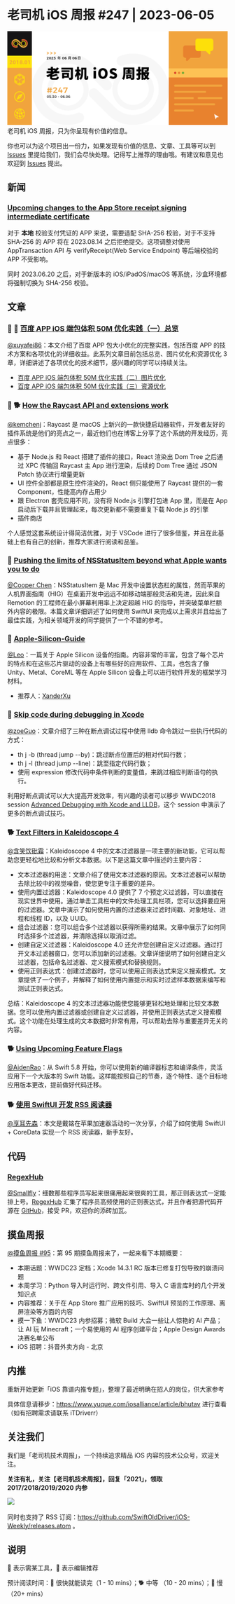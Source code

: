 # 老司机 iOS 周报 #247 | 2023-06-05

![ios-weekly](https://github.com/SwiftOldDriver/iOS-Weekly/blob/master/assets/weekly-header/247.png?raw=true)
老司机 iOS 周报，只为你呈现有价值的信息。

你也可以为这个项目出一份力，如果发现有价值的信息、文章、工具等可以到 [Issues](https://github.com/SwiftOldDriver/iOS-Weekly/issues) 里提给我们，我们会尽快处理。记得写上推荐的理由哦。有建议和意见也欢迎到 [Issues](https://github.com/SwiftOldDriver/iOS-Weekly/issues) 提出。

## 新闻

### [Upcoming changes to the App Store receipt signing intermediate certificate](https://developer.apple.com/news/?id=smofnyhj)

对于 **本地** 校验支付凭证的 APP 来说，需要适配 SHA-256 校验，对于不支持 SHA-256 的 APP 将在 2023.08.14 之后拒绝提交。这项调整对使用 AppTransaction API 与 verifyReceipt(Web Service Endpoint) 等后端校验的 APP 不受影响。

同时 2023.06.20 之后，对于新版本的 iOS/iPadOS/macOS 等系统，沙盒环境都将强制切换为 SHA-256 校验。

## 文章

### 🌟 🐢 [百度 APP iOS 端包体积 50M 优化实践（一）总览](https://mp.weixin.qq.com/s/ANbFzg7X932o-iDpa8FcxQ)

[@xuyafei86](https://github.com/xiaofei86)：本文介绍了百度 APP 包大小优化的完整实践，包括百度 APP 的技术方案和各项优化的详细收益。此系列文章目前包括总览、图片优化和资源优化 3 章，详细讲述了各项优化的技术细节，感兴趣的同学可以持续关注。

* [百度 APP iOS 端包体积 50M 优化实践（二）图片优化](https://mp.weixin.qq.com/s/RR7sjhkuTFgUp7S5E8ECMw)
* [百度 APP iOS 端包体积 50M 优化实践（三）资源优化](https://mp.weixin.qq.com/s/FQWCX0wkK6ifHQ8RhmmPsg)

### 🌟 🐕 [How the Raycast API and extensions work](https://www.raycast.com/blog/how-raycast-api-extensions-work)

[@kemchenj](https://kemchenj.github.io/)：Raycast 是 macOS 上新兴的一款快捷启动器软件，开发者友好的插件系统是他们的亮点之一，最近他们也在博客上分享了这个系统的开发经历，亮点很多：

- 基于 Node.js 和 React 搭建了插件的接口，React 渲染出 Dom Tree 之后通过 XPC 传输回 Raycast 主 App 进行渲染，后续的 Dom Tree 通过 JSON Patch 协议进行增量更新
- UI 控件全部都是原生控件渲染的，React 侧只能使用了 Raycast 提供的一套 Component，性能高内存占用少
- 跟 Electron 套壳应用不同，没有将 Node.js 引擎打包进 App 里，而是在 App 启动后下载并且管理起来，每次更新都不需要重复下载 Node.js 的引擎
- 插件商店

个人感觉这套系统设计得简洁优雅，对于 VSCode 进行了很多借鉴，并且在此基础上也有自己的创新，推荐大家进行阅读和品鉴。

### 🐢 [Pushing the limits of NSStatusItem beyond what Apple wants you to do](https://remotion.com/blog/pushing-the-limits-nsstatusitem)

[@Cooper Chen](https://github.com/cjlcooper)：NSStatusItem 是 Mac 开发中设置状态栏的属性，然而苹果的人机界面指南（HIG）在桌面开发中远远不如移动端那般灵活和先进，因此来自 Remotion 的工程师在最小屏幕利用率上决定超越 HIG 的指导，并突破菜单栏额外内容的极限。本篇文章详细讲述了如何使用 SwiftUI 来完成以上需求并且给出了最佳实践，为相关领域开发的同学提供了一个不错的参考。

### 🐢 [Apple-Silicon-Guide](https://github.com/mikeroyal/Apple-Silicon-Guide)

[@Leo](https://github.com/leomobiledeveloper)：一篇关于 Apple Silicon 设备的指南。内容非常的丰富，包含了每个芯片的特点和在这些芯片驱动的设备上有哪些好的应用软件、工具，也包含了像 Unity、Metal、CoreML 等在 Apple Silicon 设备上可以进行软件开发的框架学习材料。

- 推荐人：[XanderXu](https://github.com/XanderXu)

### 🐎  [Skip code during debugging in Xcode](https://blog.eidinger.info/skip-code-during-debugging-in-xcode)

[@zoeGuo](https://github.com/zoeGuo)：文章介绍了三种在断点调试过程中使用 lldb 命令跳过一些执行代码的方式：
  - th j -b (thread jump --by)：跳过断点位置后的相对代码行数；
  - th j -l (thread jump --line)：跳至指定代码行数；
  - 使用 expression 修改代码中条件判断的变量值，来跳过相应判断语句的执行。

利用好断点调试可以大大提高开发效率，有兴趣的读者可以移步 WWDC2018 session [Advanced Debugging with Xcode and LLDB](https://developer.apple.com/videos/play/wwdc2018/412/)，这个 session 中演示了更多的断点调试技巧。

### 🐕 [Text Filters in Kaleidoscope 4](https://blog.kaleidoscope.app/2023/05/31/text-filters-in-kaleidoscope-4/)

[@含笑饮砒霜](https://weibo.com/chinafishnews/)：Kaleidoscope 4 中的文本过滤器是一项主要的新功能，它可以帮助您更轻松地比较和分析文本数据。以下是这篇文章中描述的主要内容：
- 文本过滤器的用途：文章介绍了使用文本过滤器的原因。文本过滤器可以帮助去除比较中的视觉噪音，使您更专注于重要的差异。
- 使用内置过滤器：Kaleidoscope 4.0 提供了 7 个预定义过滤器，可以直接在现实世界中使用。通过单击工具栏中的文件处理工具栏项，您可以选择要应用的过滤器。文章中演示了如何使用内置的过滤器来过滤时间戳、对象地址、进程和线程 ID，以及 UUID。
- 组合过滤器：您可以组合多个过滤器以获得所需的结果。文章中展示了如何同时选择多个过滤器，并清除选择以取消过滤。
- 创建自定义过滤器：Kaleidoscope 4.0 还允许您创建自定义过滤器。通过打开文本过滤器窗口，您可以添加新的过滤器。文章详细说明了如何创建自定义过滤器，包括命名过滤器、定义搜索模式和替换规则。
- 使用正则表达式：创建过滤器时，您可以使用正则表达式来定义搜索模式。文章提供了一个例子，并解释了如何使用内置提示和实时过滤样本数据来编写和测试正则表达式。

总结：Kaleidoscope 4 的文本过滤器功能使您能够更轻松地处理和比较文本数据。您可以使用内置过滤器或创建自定义过滤器，并使用正则表达式定义搜索模式。这个功能在处理生成的文本数据时非常有用，可以帮助去除与重要差异无关的内容。

### 🐕 [Using Upcoming Feature Flags](https://www.swift.org/blog/using-upcoming-feature-flags)

[@AidenRao](https://weibo.com/AidenRao)：从 Swift 5.8 开始，你可以使用新的编译器标志和编译条件，灵活应用下一个大版本的 Swift 功能。这样能按照自己的节奏，逐个特性、逐个目标地应用版本更改，提前做好代码迁移。

### 🐕 [使用 SwiftUI 开发 RSS 阅读器](https://mp.weixin.qq.com/s/8DFqljikD7FKvHTdZj2weA)

[@享耳先森](https://github.com/iblacksun)：本文是戴铭在苹果加速器活动的一次分享，介绍了如何使用 SwiftUI + CoreData 实现一个 RSS 阅读器，新手友好。


## 代码

### [RegexHub](https://github.com/lukehaas/RegexHub)

[@Smallfly](https://github.com/iostalks)：细数那些程序员写起来很痛用起来很爽的工具，那正则表达式一定能排上号。[RegexHub](https://projects.lukehaas.me/regexhub/?) 汇集了程序员高频使用的正则表达式，并且作者把源代码开源在 [GitHub](https://github.com/lukehaas/RegexHub)，接受 PR，欢迎你的添砖加瓦。

## 摸鱼周报

[@摸鱼周报 #95](https://mp.weixin.qq.com/s/hi8Dy2H_iBFWeO0V_tQ5xw)：第 95 期摸鱼周报来了，一起来看下本期概要：
* 本期话题：WWDC23 定档；Xcode 14.3.1 RC 版本已修复打包导致的崩溃问题
* 本周学习：Python 导入时运行时、跨文件引用、导入 C 语言库时的几个开发知识点
* 内容推荐：关于在 App Store 推广应用的技巧、SwiftUI 预览的工作原理、离屏渲染等方面的内容
* 摸一下鱼：WWDC23 内参招募；微软 Build 大会一些让人惊艳的 AI 产品；让 AI 玩 Minecraft；一个易使用的 AI 程序创建平台；Apple Design Awards 决赛名单公布
* iOS 招聘：抖音外卖方向 - 北京

## 内推

重新开始更新「iOS 靠谱内推专题」，整理了最近明确在招人的岗位，供大家参考

具体信息请移步：https://www.yuque.com/iosalliance/article/bhutav 进行查看（如有招聘需求请联系 iTDriverr）

## 关注我们

我们是「老司机技术周报」，一个持续追求精品 iOS 内容的技术公众号，欢迎关注。

**关注有礼，关注【老司机技术周报】，回复「2021」，领取 2017/2018/2019/2020 内参**

![](https://github.com/SwiftOldDriver/iOS-Weekly/blob/master/assets/qrcode_for_wechat.jpg?raw=true)

同时也支持了 RSS 订阅：https://github.com/SwiftOldDriver/iOS-Weekly/releases.atom 。

## 说明

🚧 表示需某工具，🌟 表示编辑推荐

预计阅读时间：🐎 很快就能读完（1 - 10 mins）；🐕 中等 （10 - 20 mins）；🐢 慢（20+ mins）
